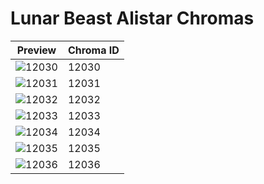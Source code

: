 # Lunar Beast Alistar Chromas

| Preview | Chroma ID |
|---------|-----------|
| ![12030](https://raw.communitydragon.org/latest/plugins/rcp-be-lol-game-data/global/default/v1/champion-chroma-images/12/12030.png) | 12030 |
| ![12031](https://raw.communitydragon.org/latest/plugins/rcp-be-lol-game-data/global/default/v1/champion-chroma-images/12/12031.png) | 12031 |
| ![12032](https://raw.communitydragon.org/latest/plugins/rcp-be-lol-game-data/global/default/v1/champion-chroma-images/12/12032.png) | 12032 |
| ![12033](https://raw.communitydragon.org/latest/plugins/rcp-be-lol-game-data/global/default/v1/champion-chroma-images/12/12033.png) | 12033 |
| ![12034](https://raw.communitydragon.org/latest/plugins/rcp-be-lol-game-data/global/default/v1/champion-chroma-images/12/12034.png) | 12034 |
| ![12035](https://raw.communitydragon.org/latest/plugins/rcp-be-lol-game-data/global/default/v1/champion-chroma-images/12/12035.png) | 12035 |
| ![12036](https://raw.communitydragon.org/latest/plugins/rcp-be-lol-game-data/global/default/v1/champion-chroma-images/12/12036.png) | 12036 |